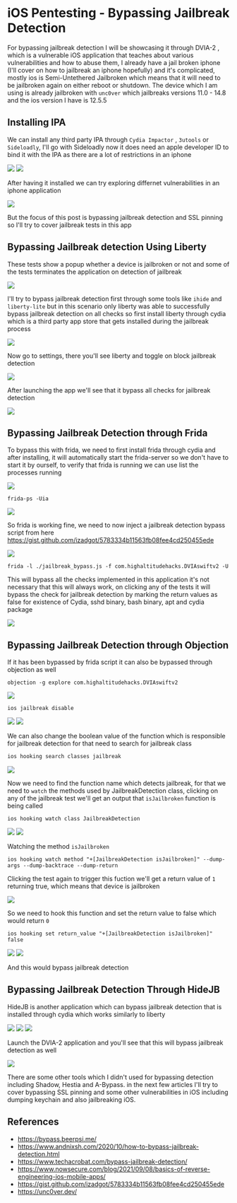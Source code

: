 # iOS Pentesting - Bypassing Jailbreak Detection

For bypassing jailbreak detection I will be showcasing it through DVIA-2 , which is a vulnerable iOS application that teaches about various vulnerabilities and how to abuse them, I already have a jail broken iphone (I'll cover on how to jailbreak an iphone hopefully) and it's complicated, mostly ios is Semi-Untethered Jailbroken which means that it will need to be jailbroken again on either reboot or shutdown. The device which I am using is already jailbroken with `unc0ver` which jailbreaks versions 11.0 - 14.8 and the ios version I have is 12.5.5

## Installing IPA

We can install any third party IPA through `Cydia Impactor` , `3utools`  or `Sideloadly`, I'll go with Sideloadly now it does need an apple developer ID to bind it with the IPA as there are a lot of restrictions in an iphone

![](https://linuxhint.com/install-neo4j-ubuntu/)
![](https://i.imgur.com/SRSGt5z.png)


After having it installed we can try exploring differnet vulnerabilities in an iphone application

![](https://i.imgur.com/adgdPhw.png)

But the focus of this post is bypassing jailbreak detection and SSL pinning so I'll try to cover jailbreak tests in this app

## Bypassing Jailbreak detection Using Liberty

These tests show a popup whether a device is jailbroken or not and some of the tests terminates the application on detection of jailbreak

![](https://i.imgur.com/ISGscDs.png)

I'll try to bypass jailbreak detection first through some tools like `ihide`  and `liberty-lite` but in this scenario only liberty was able to successfully bypass jailbreak detection on all checks so first install liberty through cydia which is a third party app store that gets installed during the jailbreak process

<img src="https://i.imgur.com/bTSHjXX.png"/>

Now go to settings, there you'll see liberty and toggle on block jailbreak detection

<img src="https://i.imgur.com/g0cugi9.png"/>

After launching the app we'll see that it bypass all checks for jailbreak detection

<img src="https://i.imgur.com/iduv63N.png"/>


## Bypassing Jailbreak Detection through Frida

To bypass this with frida, we need to first install frida through cydia and after installing, it will automatically start the frida-server so we don't have to start it by ourself, to verify that frida is running we can use list the processes running 

<img src="https://i.imgur.com/7VP7vHg.png"/>


```
frida-ps -Uia
```

<img src="https://i.imgur.com/PABRGxX.png"/>

So frida is working fine, we need to now inject a jailbreak detection bypass script from here 
https://gist.github.com/izadgot/5783334b11563fb08fee4cd250455ede

<img src="https://i.imgur.com/gLK6vBt.png"/>

```
frida -l ./jailbreak_bypass.js -f com.highaltitudehacks.DVIAswiftv2 -U
```

This will bypass all the checks implemented in this application it's not necessary that this will always work, on clicking any of the tests it will bypass the check for jailbreak detection by marking the return values as false for existence of Cydia, sshd binary, bash binary, apt and cydia package


<img src="https://i.imgur.com/gwLnlrk.png"/>


## Bypassing Jailbreak Detection through Objection

If it has been bypassed by frida script it can also be bypassed through objection as well 

```
objection -g explore com.highaltitudehacks.DVIAswiftv2
```

<img src="https://i.imgur.com/x7BngzU.png"/>

```
ios jailbreak disable
```

<img src="https://i.imgur.com/o0QZxbC.png"/>

<img src="https://i.imgur.com/laTC3np.png"/>


We can also change the boolean value of the function which is responsible for jailbreak detection for that need to search for jailbreak class


```bash
ios hooking search classes jailbreak
```

<img src="https://i.imgur.com/FJnoA9P.png"/>

Now we need to find the function name which detects jailbreak, for that we need to `watch` the methods used by JailbreakDetection class, clicking on any of the jailbreak test we'll get an output that `isJailbroken` function is being called  

```
ios hooking watch class JailbreakDetection
```

<img src="https://i.imgur.com/BMdLvaN.png"/>

<img src="https://i.imgur.com/XLPZ1BS.png"/>

Watching the method `isJailbroken`

```
ios hooking watch method "+[JailbreakDetection isJailbroken]" --dump-args --dump-backtrace --dump-return
```

Clicking the test again to trigger this fuction we'll get a return value of `1`  returning true, which means that device is jailbroken

<img src="https://i.imgur.com/gSxJRwX.png"/>

So we need to hook this function and set the return value to false which would return `0`

```
ios hooking set return_value "+[JailbreakDetection isJailbroken]" false
```

<img src="https://i.imgur.com/JhjOvSV.png"/>

<img src="https://i.imgur.com/jrvjiZ1.png"/>

And this would bypass jailbreak detection

## Bypassing Jailbreak Detection Through HideJB

HideJB is another application which can bypass jailbreak detection that is installed through cydia  which works similarly to liberty

<img src="https://i.imgur.com/dawxbzX.png"/>

<img src="https://i.imgur.com/KJeXnW3.png"/>

<img src="https://i.imgur.com/ANeSKdM.png"/>

Launch the DVIA-2 application and you'll see that this will bypass jailbreak detection as well

<img src="https://i.imgur.com/P3MB7pY.png"/>

There are some other tools which I didn't used for bypassing  detection including Shadow, Hestia and A-Bypass. in the next few articles I'll try to cover bypassing SSL pinning and some other vulnerabilities in iOS including dumping keychain and also jailbreaking iOS.

## References

- https://bypass.beerpsi.me/
- https://www.andnixsh.com/2020/10/how-to-bypass-jailbreak-detection.html
- https://www.techacrobat.com/bypass-jailbreak-detection/
- https://www.nowsecure.com/blog/2021/09/08/basics-of-reverse-engineering-ios-mobile-apps/
- https://gist.github.com/izadgot/5783334b11563fb08fee4cd250455ede
- https://unc0ver.dev/
